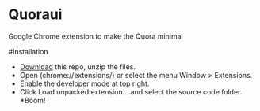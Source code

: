 # Quoraui
Google Chrome extension to make the Quora minimal

#Installation

* [Download](https://github.com/akashnimare/quoraui/archive/master.zip) this repo, unzip the files.
* Open (chrome://extensions/) or select the menu Window > Extensions.
* Enable the developer mode at top right.
* Click Load unpacked extension... and select the source code folder.
*Boom!
